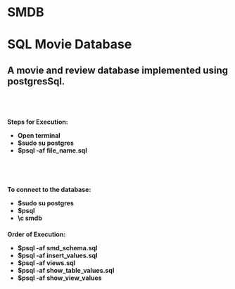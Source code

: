 # SMDB
<h1>SQL Movie Database</h1>
<h2>A movie and review database implemented using postgresSql.</h2><br>
<br>
<h4>Steps for Execution:
<ul>
  <li>Open terminal</li>
  <li>$sudo su postgres</li>
  <li>$psql -af file_name.sql</li>
  </ul>
  </h4>
  
  <br><br>
  <h4>To connect to the database:
  <ul>
  <li>$sudo su postgres</li>
  <li>$psql</li>
  <li>\c smdb
    </ul>
    </h4>
<h4>Order of Execution:<br>
<ul><li>$psql -af smd_schema.sql</li>
  <li>$psql -af insert_values.sql</li>
  <li>$psql -af views.sql</li>
  <li>$psql -af show_table_values.sql</li>
  <li>$psql -af show_view_values</li>
  </h4>

